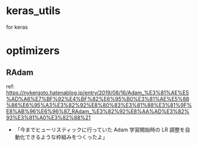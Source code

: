 # keras_utils
for keras

# optimizers
## RAdam
ref: https://nykergoto.hatenablog.jp/entry/2019/08/16/Adam_%E3%81%AE%E5%AD%A6%E7%BF%92%E4%BF%82%E6%95%B0%E3%81%AE%E5%88%86%E6%95%A3%E3%82%92%E8%80%83%E3%81%88%E3%81%9F%E8%AB%96%E6%96%87_RAdam_%E3%82%92%E8%AA%AD%E3%82%93%E3%81%A0%E3%82%88%21
* 「今までヒューリスティックに行っていた Adam 学習開始時の LR 調整を自動化できるような枠組みをつくったよ」
